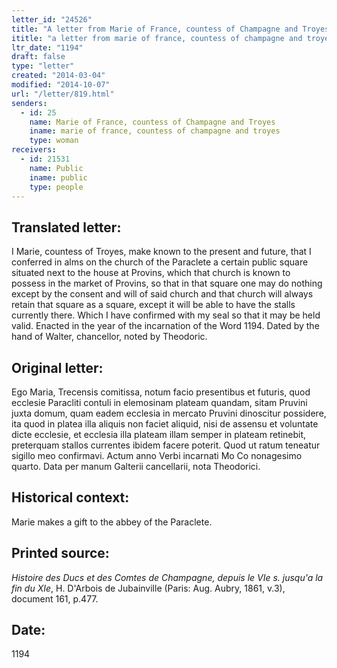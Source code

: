 ```yaml
---
letter_id: "24526"
title: "A letter from Marie of France, countess of Champagne and Troyes (1194)"
ititle: "a letter from marie of france, countess of champagne and troyes (1194)"
ltr_date: "1194"
draft: false
type: "letter"
created: "2014-03-04"
modified: "2014-10-07"
url: "/letter/819.html"
senders:
  - id: 25
    name: Marie of France, countess of Champagne and Troyes
    iname: marie of france, countess of champagne and troyes
    type: woman
receivers:
  - id: 21531
    name: Public
    iname: public
    type: people
---
```

<h2> Translated letter:</h2>I Marie, countess of Troyes, make known to the present and future, that I conferred in alms on the church of the Paraclete a certain public square situated next to the house at Provins, which that church is known to possess in the market of Provins, so that in that square one may do nothing except by the consent and will of said church and that church will always retain that square as a square, except it will be able to have the stalls currently there.
Which I have confirmed with my seal so that it may be held valid.  Enacted in the year of the incarnation of the Word 1194.
Dated by the hand of Walter, chancellor, noted by Theodoric.
<h2 class="mt-4"> Original letter:</h2>Ego Maria, Trecensis comitissa, notum facio presentibus et futuris, quod ecclesie Paracliti contuli in elemosinam plateam quandam, sitam Pruvini juxta domum, quam eadem ecclesia in mercato Pruvini dinoscitur possidere, ita quod in platea illa aliquis non faciet aliquid, nisi de assensu et voluntate dicte ecclesie, et ecclesia illa plateam illam semper in plateam retinebit, preterquam stallos currentes ibidem facere poterit.
Quod ut ratum teneatur sigillo meo confirmavi.  Actum anno Verbi incarnati Mo Co nonagesimo quarto.  Data per manum Galterii cancellarii, nota Theodorici.
<h2 class="mt-4"> Historical context:</h2>Marie makes a gift to the abbey of the Paraclete.
<h2 class="mt-4"> Printed source:</h2><p><em>Histoire des Ducs et des Comtes de Champagne, depuis le VIe s. jusqu'a la fin du XIe</em>, H. D'Arbois de Jubainville (Paris: Aug. Aubry, 1861, v.3), document 161, p.477.</p><h2 class="mt-4"> Date:</h2>1194